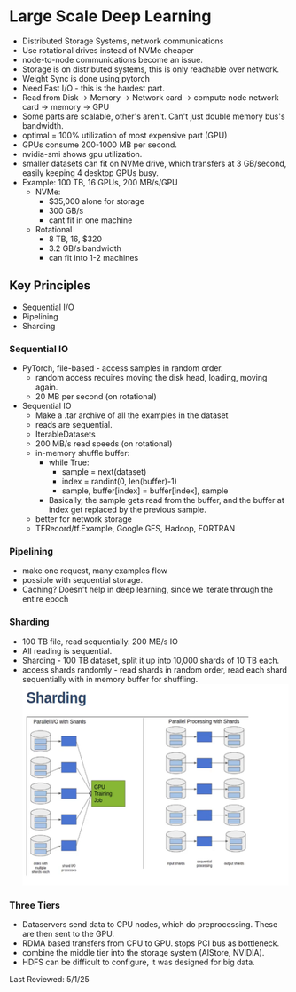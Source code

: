 # Large Scale Deep Learning

- Distributed Storage Systems, network communications
- Use rotational drives instead of NVMe cheaper
- node-to-node communications become an issue.
- Storage is on distributed systems, this is only reachable over network.
- Weight Sync is done using pytorch
- Need Fast I/O - this is the hardest part.
- Read from Disk -> Memory -> Network card -> compute node network card -> memory -> GPU
- Some parts are scalable, other's aren't. Can't just double memory bus's bandwidth.
- optimal = 100% utilization of most expensive part (GPU)
- GPUs consume 200-1000 MB per second.
- nvidia-smi shows gpu utilization. 
- smaller datasets can fit on NVMe drive, which transfers at 3 GB/second, easily keeping 4 desktop GPUs busy.
- Example: 100 TB, 16 GPUs, 200 MB/s/GPU
    - NVMe:
        - $35,000 alone for storage
        - 300 GB/s
        - cant fit in one machine
    - Rotational
        - 8 TB, 16, $320
        - 3.2 GB/s bandwidth
        - can fit into 1-2 machines
## Key Principles
- Sequential I/O
- Pipelining
- Sharding

### Sequential IO
- PyTorch, file-based - access samples in random order.
    - random access requires moving the disk head, loading, moving again.
    - 20 MB per second (on rotational)
- Sequential IO
    - Make a .tar archive of all the examples in the dataset
    - reads are sequential.
    - IterableDatasets
    - 200 MB/s read speeds (on rotational)
    - in-memory shuffle buffer:
        - while True:
            - sample = next(dataset)
            - index = randint(0, len(buffer)-1)
             - sample, buffer[index] = buffer[index], sample
        - Basically, the sample gets read from the buffer, and the buffer at index get replaced
        by the previous sample.
    - better for network storage
    - TFRecord/tf.Example, Google GFS, Hadoop, FORTRAN
### Pipelining
- make one request, many examples flow
- possible with sequential storage.
- Caching? Doesn't help in deep learning, since we iterate through the entire epoch

### Sharding
- 100 TB file, read sequentially. 200 MB/s IO
- All reading is sequential.
- Sharding - 100 TB dataset, split it up into 10,000 shards of 10 TB each.
- access shards randomly - read shards in random order, read each shard sequentially with in memory buffer for shuffling.
![alt text](image.png)

### Three Tiers
- Dataservers send data to CPU nodes, which do preprocessing. 
These are then sent to the GPU.
- RDMA based transfers from CPU to GPU. stops PCI bus as bottleneck.
- combine the middle tier into the storage system (AIStore, NVIDIA).
- HDFS can be difficult to configure, it was designed for big data.

Last Reviewed: 5/1/25